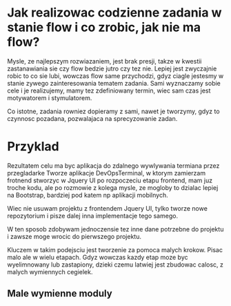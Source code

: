 # Jak realizowac codzienne zadania w stanie flow i co zrobic, jak nie ma flow?
Mysle, ze najlepszym rozwiazaniem, jest brak presji, takze w kwestii zastanawiania sie czy flow bedzie jutro czy tez nie.
Lepiej jest zwyczajnie robic to co sie lubi, wowczas flow same przychodzi, gdyz ciagle jestesmy w stanie zywego zainteresowania tematem zadania.
Sami wyznaczamy sobie cele i je realizujemy, mamy tez zdefiniowany termin, wiec sam czas jest motywatorem i stymulatorem.

Co istotne, zadania rowniez dopieramy z sami, nawet je tworzymy, gdyz to czynnosc pozadana, pozwalajaca na sprecyzowanie zadan.

# Przyklad
Rezultatem celu ma byc aplikacja do zdalnego wywlywania termiana przez przegladarke
Tworze aplikacje DevOpsTerminal, w ktorym zamierzam frotnend stworzyc w Jquery UI
po rozpoczeciu etapu frontend, mam juz troche kodu, ale po rozmowie z kolega mysle, ze
mogloby to dzialac lepiej na Bootstrap, bardziej pod katem np aplikacji mobilnych.

Wiec nie usuwam projektu z frontendem Jquery UI, tylko tworze nowe repozytorium i pisze dalej inna implementacje tego samego.

W ten sposob zdobywam jednoczensie tez inne dane potrzebne do projektu i zawsze moge wrocic do pierwszego projektu.

Kluczem w takim podejsciu jest tworzenie za pomoca malych krokow.
Pisac malo ale w wielu etapach.
Gdyz wowczas kazdy etap moze byc wyelimnowany lub zastapiony, dzieki czemu latwiej jest zbudowac calosc, z malych wymiennych cegielek.

## Male wymienne moduly
